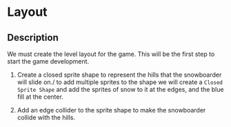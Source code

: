 # Layout

## Description

We must create the level layout for the game. This will be the first step to start the game development.

1. Create a closed sprite shape to represent the hills that the snowboarder will slide on./
to add multiple sprites to the shape we will create a `Closed Sprite Shape` and add the sprites of snow to it at the edges, and the blue fill at the center.

2. Add an edge collider to the sprite shape to make the snowboarder collide with the hills.
